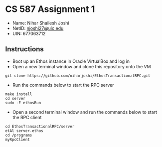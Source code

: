 # CS 587 Assignment 1

- Name: Nihar Shailesh Joshi
- NetID: njoshi27@uic.edu
- UIN: 677063712


## Instructions

- Boot up an Ethos instance in Oracle VirtualBox and log in
- Open a new terminal window and clone this repository onto the VM
```console
git clone https://github.com/niharjoshi/EthosTransactionalRPC.git
```
- Run the commands below to start the RPC server
```console
make install
cd server
sudo -E ethosRun
```
- Open a second terminal window and run the commands below to start the RPC client
```console
cd EthosTransactionalRPC/server
etAl server.ethos
cd /programs
myRpcClient
```
